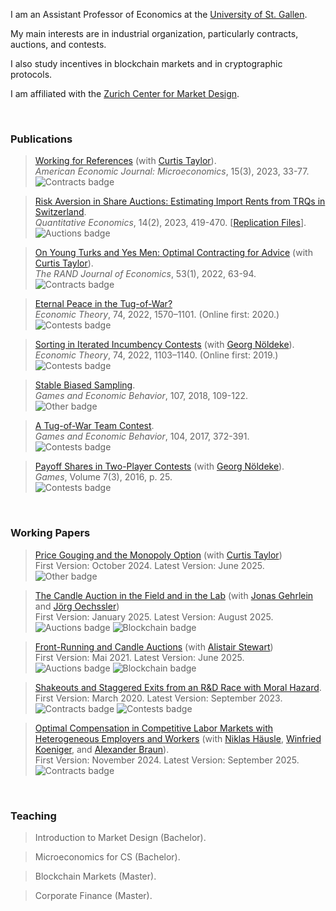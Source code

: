 I am an Assistant Professor of Economics at the [University of St. Gallen](https://www.unisg.ch). 

My main interests are in industrial organization, particularly contracts, auctions, and contests. 

I also study incentives in blockchain markets and in cryptographic protocols.

I am affiliated with the [Zurich Center for Market Design](https://www.marketdesign.uzh.ch).

&nbsp;

### Publications

> [Working for References](https://www.aeaweb.org/articles?id=10.1257/mic.20210299) (with [Curtis Taylor](http://people.duke.edu/~crtaylor/)).    
> *American Economic Journal: Microeconomics*, 15(3), 2023, 33-77.   
> ![Contracts badge](https://img.shields.io/badge/Topic-Contracts-blue)

> [Risk Aversion in Share Auctions: Estimating Import Rents from TRQs in Switzerland](https://doi.org/10.3982/QE1907).     
> *Quantitative Economics*, 14(2), 2023, 419-470. [[Replication Files](https://github.com/SamuelHaefner/RiskAversionInShareAuctions)].    
> ![Auctions badge](https://img.shields.io/badge/Topic-Auctions-orange)

> [On Young Turks and Yes Men: Optimal Contracting for Advice](https://doi.org/10.1111/1756-2171.12400) (with [Curtis Taylor](http://people.duke.edu/~crtaylor/)).  
> *The RAND Journal of Economics*, 53(1), 2022, 63-94.    
> ![Contracts badge](https://img.shields.io/badge/Topic-Contracts-blue)

> [Eternal Peace in the Tug-of-War?](https://doi.org/10.1007/s00199-020-01287-9)  
> *Economic Theory*, 74, 2022, 1570–1101. (Online first: 2020.)   
> ![Contests badge](https://img.shields.io/badge/Topic-Contests-green)

> [Sorting in Iterated Incumbency Contests](https://doi.org/10.1007/s00199-019-01205-8) (with [Georg Nöldeke](https://sites.google.com/view/georgnoldeke)).  
> *Economic Theory*, 74, 2022, 1103–1140. (Online first: 2019.)   
> ![Contests badge](https://img.shields.io/badge/Topic-Contests-green)

> [Stable Biased Sampling](https://doi.org/10.1016/j.geb.2017.11.006).  
> *Games and Economic Behavior*, 107, 2018, 109-122.   
> ![Other badge](https://img.shields.io/badge/Topic-Other-lightgray)  

> [A Tug-of-War Team Contest](https://doi.org/10.1016/j.geb.2017.04.013).     
> *Games and Economic Behavior*, 104, 2017, 372-391.   
> ![Contests badge](https://img.shields.io/badge/Topic-Contests-green)

> [Payoff Shares in Two-Player Contests](http://www.mdpi.com/2073-4336/7/3/25/pdf) (with [Georg Nöldeke](https://sites.google.com/view/georgnoldeke)).  
> *Games*, Volume 7(3), 2016, p. 25.   
> ![Contests badge](https://img.shields.io/badge/Topic-Contests-green)

&nbsp;
   
### Working Papers

> [Price Gouging and the Monopoly Option](https://papers.ssrn.com/abstract=4974874) (with [Curtis Taylor](http://people.duke.edu/~crtaylor/))  
> First Version: October 2024. Latest Version: June 2025.   
> ![Other badge](https://img.shields.io/badge/Topic-Other-lightgray)  

> [The Candle Auction in the Field and in the Lab](https://papers.ssrn.com/sol3/papers.cfm?abstract_id=5109856) (with [Jonas Gehrlein](https://research.web3.foundation/team_members/Jonas) and [Jörg Oechssler](https://sites.google.com/view/oechssler/home))  
> First Version: January 2025. Latest Version: August 2025.   
> ![Auctions badge](https://img.shields.io/badge/Topic-Auctions-orange)
> ![Blockchain badge](https://img.shields.io/badge/Topic-Blockchains-pink)

> [Front-Running and Candle Auctions](https://ssrn.com/abstract=3846363) (with [Alistair Stewart](https://research.web3.foundation/team_members/alistair))  
> First Version: Mai 2021. Latest Version: June 2025.   
> ![Auctions badge](https://img.shields.io/badge/Topic-Auctions-orange)
> ![Blockchain badge](https://img.shields.io/badge/Topic-Blockchains-pink)

> [Shakeouts and Staggered Exits from an R&D Race with Moral Hazard](http://ssrn.com/abstract=3564033).  
> First Version: March 2020. Latest Version: September 2023.   
> ![Contracts badge](https://img.shields.io/badge/Topic-Contracts-blue)
![Contests badge](https://img.shields.io/badge/Topic-Contests-green)

> [Optimal Compensation in Competitive Labor Markets with Heterogeneous Employers and Workers](https://www.ifo.de/en/cesifo/publications/2025/working-paper/optimal-compensation-competitive-labor-markets-heterogeneous) (with [Niklas Häusle](https://www.uni-leipzig.de/personenprofil/mitarbeiter/niklas-haeusle), [Winfried Koeniger](https://www.wkoeniger.com/), and [Alexander Braun](https://www.ivw.unisg.ch/de/person/prof-dr-alexander-braun/)).      
> First Version: November 2024. Latest Version: September 2025.   
> ![Contracts badge](https://img.shields.io/badge/Topic-Contracts-blue)

<!--- [Allocating Tariff-Rate Quotas: The Case of Domestic Purchase Requirement](https://dx.doi.org/10.2139/ssrn.3293534) (with [Yvan Lengwiler](https://wwz.unibas.ch/en/lengwiler/))  
First Version: November 2018. Latest Version: October 2024.

### Other Work / Work in Progress
- *Blockchain Platform Design under Market Frictions: Decentralization, Service Provision, and Block Rewards*.  
First Version: November 2021. Latest Version: September 2023. *Currently dormant*.-->

&nbsp;

### Teaching

> Introduction to Market Design (Bachelor).

> Microeconomics for CS (Bachelor).

>  Blockchain Markets (Master).

>  Corporate Finance (Master).

<!--
- [Allocating Tariff-Rate Quotas: The Case of Domestic Purchase Requirement](https://dx.doi.org/10.2139/ssrn.3293534) (with [Yvan Lengwiler](https://wwz.unibas.ch/en/lengwiler/)).  
 First Version: November 2018. Latest Version: May 2020. 


### Teaching
- *Blockchain Markets* (M.Sc.).
University of St. Gallen. Fall term 2023.
- *Introduction to Game Theory* (B.Sc.).  
University of Zurich. Fall terms 2017-18. 
- *Contract Theory* (M.Sc.).  
University of Basel. Spring terms 2014-15, 16, 18. 
- *Contest Theory* (M.Sc., "Ökonomische Theorie der Wettkämpfe'',  in German).  
University of Basel. Fall terms 2011-12, 14-15, 17-18. 
- *Insurance Economics* (B.Sc., "Versicherungsökonomie'', in German).  
University of Basel. Spring terms 2015-16, 18-19.
- *Microeconomics II* (B.Sc., "Mikroökonomik II", in German, tutoring only).  
University of St. Gallen. Fall term 2020.
-->
